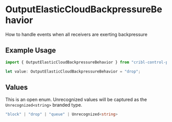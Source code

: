 # OutputElasticCloudBackpressureBehavior

How to handle events when all receivers are exerting backpressure

## Example Usage

```typescript
import { OutputElasticCloudBackpressureBehavior } from "cribl-control-plane/models";

let value: OutputElasticCloudBackpressureBehavior = "drop";
```

## Values

This is an open enum. Unrecognized values will be captured as the `Unrecognized<string>` branded type.

```typescript
"block" | "drop" | "queue" | Unrecognized<string>
```